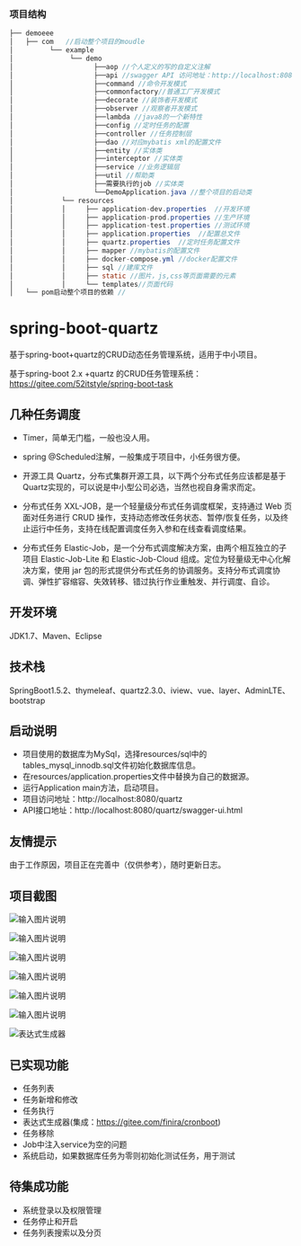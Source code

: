 ### 项目结构
```java
├── demoeee
│   ├── com   //启动整个项目的moudle   
│         └── example
│              └── demo
│                    ├──aop //个人定义的写的自定义注解
│                    ├──api //swagger API 访问地址：http://localhost:8080/quartz/swagger-ui.html
│                    ├──command //命令开发模式
│                    ├──commonfactory//普通工厂开发模式
│                    ├──decorate //装饰者开发模式
│                    ├──observer //观察者开发模式
│                    ├──lambda //java8的一个新特性
│                    ├──config //定时任务的配置
│                    ├──controller //任务控制层
│                    ├──dao //对应mybatis xml的配置文件
│                    ├──entity //实体类
│                    ├──interceptor //实体类
│                    ├──service //业务逻辑层
│                    ├──util //帮助类
│                    ├──需要执行的job //实体类
│                    └──DemoApplication.java //整个项目的启动类  
│            └── resources
│            │     ├── application-dev.properties  //开发环境
│            │     ├── application-prod.properties //生产环境
│            │     ├── application-test.properties //测试环境
│            │     ├── application.properties  //配置总文件
│            │     ├── quartz.properties  //定时任务配置文件
│            │     ├── mapper //mybatis的配置文件
│            │     ├── docker-compose.yml //docker配置文件
│            │     ├── sql //建库文件
│            │     ├── static //图片，js,css等页面需要的元素
│            │     └── templates//页面代码
│   └── pom启动整个项目的依赖 //

```
# spring-boot-quartz

基于spring-boot+quartz的CRUD动态任务管理系统，适用于中小项目。


基于spring-boot 2.x +quartz 的CRUD任务管理系统：https://gitee.com/52itstyle/spring-boot-task


## 几种任务调度

- Timer，简单无门槛，一般也没人用。

- spring @Scheduled注解，一般集成于项目中，小任务很方便。

- 开源工具 Quartz，分布式集群开源工具，以下两个分布式任务应该都是基于Quartz实现的，可以说是中小型公司必选，当然也视自身需求而定。

- 分布式任务 XXL-JOB，是一个轻量级分布式任务调度框架，支持通过 Web 页面对任务进行 CRUD 操作，支持动态修改任务状态、暂停/恢复任务，以及终止运行中任务，支持在线配置调度任务入参和在线查看调度结果。

- 分布式任务 Elastic-Job，是一个分布式调度解决方案，由两个相互独立的子项目 Elastic-Job-Lite 和 Elastic-Job-Cloud 组成。定位为轻量级无中心化解决方案，使用 jar 包的形式提供分布式任务的协调服务。支持分布式调度协调、弹性扩容缩容、失效转移、错过执行作业重触发、并行调度、自诊。


## 开发环境

JDK1.7、Maven、Eclipse

## 技术栈

SpringBoot1.5.2、thymeleaf、quartz2.3.0、iview、vue、layer、AdminLTE、bootstrap

## 启动说明
- 项目使用的数据库为MySql，选择resources/sql中的tables_mysql_innodb.sql文件初始化数据库信息。
- 在resources/application.properties文件中替换为自己的数据源。
- 运行Application main方法，启动项目。
- 项目访问地址：http://localhost:8080/quartz
- API接口地址：http://localhost:8080/quartz/swagger-ui.html

## 友情提示
由于工作原因，项目正在完善中（仅供参考），随时更新日志。

## 项目截图

![输入图片说明](https://gitee.com/uploads/images/2018/0331/181340_cfbf6c90_87650.png "1.png")

![输入图片说明](https://gitee.com/uploads/images/2018/0331/181347_8b91b864_87650.png "2.png")

![输入图片说明](https://gitee.com/uploads/images/2018/0331/181352_cfcdce10_87650.png "3.png")

![输入图片说明](https://gitee.com/uploads/images/2018/0331/181357_e41c9cd9_87650.png "4.png")

![输入图片说明](https://gitee.com/uploads/images/2018/0331/181403_b82f6edd_87650.png "5.png")

![输入图片说明](https://gitee.com/uploads/images/2018/0331/181409_b5623f27_87650.png "6.png")

![表达式生成器](https://gitee.com/uploads/images/2018/0402/180033_437a1186_87650.png "7.png")

## 已实现功能

- 任务列表
- 任务新增和修改
- 任务执行
- 表达式生成器(集成：https://gitee.com/finira/cronboot)
- 任务移除
- Job中注入service为空的问题
- 系统启动，如果数据库任务为零则初始化测试任务，用于测试

## 待集成功能

- 系统登录以及权限管理
- 任务停止和开启
- 任务列表搜索以及分页


